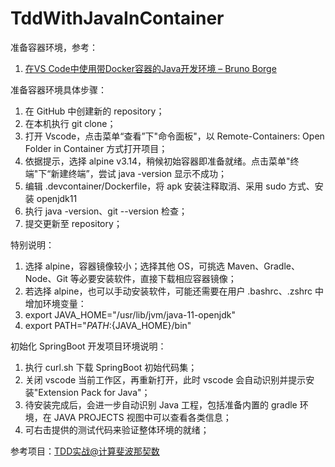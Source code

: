 # TddWithJavaInContainer

准备容器环境，参考：
1. [在VS Code中使用带Docker容器的Java开发环境 – Bruno Borge](https://www.jdon.com/52203)

准备容器环境具体步骤：
1. 在 GitHub 中创建新的 repository；
2. 在本机执行 git clone；
3. 打开 Vscode，点击菜单“查看”下"命令面板"，以 Remote-Containers: Open Folder in Container 方式打开项目；
4. 依据提示，选择 alpine v3.14，稍候初始容器即准备就绪。点击菜单"终端"下“新建终端”，尝试 java -version 显示不成功；
5. 编辑 .devcontainer/Dockerfile，将 apk 安装注释取消、采用 sudo 方式、安装 openjdk11
6. 执行 java -version、git --version 检查；
6. 提交更新至 repository；

特别说明：
1. 选择 alpine，容器镜像较小；选择其他 OS，可挑选 Maven、Gradle、Node、Git 等必要安装软件，直接下载相应容器镜像；
2. 若选择 alpine，也可以手动安装软件，可能还需要在用户 .bashrc、.zshrc 中增加环境变量：
3.   export JAVA_HOME="/usr/lib/jvm/java-11-openjdk"
4.   export PATH="${PATH}:${JAVA_HOME}/bin"

初始化 SpringBoot 开发项目环境说明：
1. 执行 curl.sh 下载 SpringBoot 初始代码集；
2. 关闭 vscode 当前工作区，再重新打开，此时 vscode 会自动识别并提示安装"Extension Pack for Java"；
3. 待安装完成后，会进一步自动识别 Java 工程，包括准备内置的 gradle 环境，在 JAVA PROJECTS 视图中可以查看各类信息；
4. 可右击提供的测试代码来验证整体环境的就绪；

参考项目：[TDD实战@计算斐波那契数](https://www.bilibili.com/video/BV18s411K7Kr)